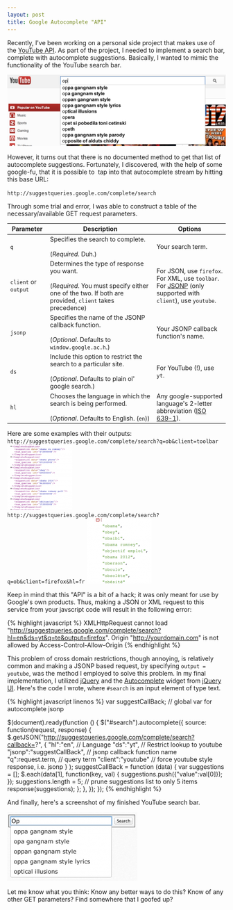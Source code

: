 ```yaml
---
layout: post
title: Google Autocomplete "API"
---
```

Recently, I've been working on a personal side project that makes use of the [YouTube API](https://developers.google.com/youtube/). As part of the project, I needed to implement a search bar, complete with autocomplete suggestions. Basically, I wanted to mimic the functionality of the YouTube search bar.

![Youtube Search Autocomplete](/img/blog/google-autocomplete-api/youtube-search-autocomplete.png)

However, it turns out that there is no documented method to get that list of autocomplete suggestions. Fortunately, I discovered, with the help of some google-fu, that it is possible to  tap into that autocomplete stream by hitting this base URL:


`http://suggestqueries.google.com/complete/search`


Through some trial and error, I was able to construct a table of the necessary/available GET request parameters.

<table>
<thead>
<tr>
<th>Parameter</th><th>Description</th><th>Options</th>
</tr>
</thead>
<tbody>
<tr>
<td><code>q</code></td><td>Specifies the search to complete.<br>
<br>
(<em>Required</em>. Duh.)</td><td>Your search term.</td>
</tr>
<tr>
<td><code>client</code> or <code>output</code></td><td>Determines the type of response you want.<br>
<br>
(<em>Required</em>. You must specify either one of the two. If both are provided, <code>client</code> takes precedence)</td><td>For JSON, use <code>firefox</code>.<br>
For XML, use <code>toolbar</code>.<br>
For <a href="http://stackoverflow.com/questions/2067472/please-explain-jsonp">JSONP</a> (only supported with <code>client</code>), use <code>youtube</code>.</td>
</tr>
<tr>
<td><code>jsonp</code></td><td>Specifies the name of the JSONP callback function. <br>
<br>
(<em>Optional</em>. Defaults to <code>window.google.ac.h</code>.)</td><td>Your JSONP callback function's name.</td>
</tr>
<tr>
<td><code>ds</code></td><td>Include this option to restrict the search to a particular site.<br>
<br>
(<em>Optional</em>. Defaults to plain ol' google search.)</td><td>For YouTube (!), use <code>yt</code>.</td>
</tr>
<tr>
<td><code>hl</code></td><td>Chooses the language in which the search is being performed.<br>
<br>
(<em>Optional</em>. Defaults to English. (<code>en</code>))</td><td>Any google-supported language's 2-letter abbreviation (<a href="http://en.wikipedia.org/wiki/List_of_ISO_639-1_codes">ISO 639-1</a>).</td>
</tr>
</tbody>
</table>

Here are some examples with their outputs:
`http://suggestqueries.google.com/complete/search?q=ob&client=toolbar`
[![Autocomplete Sample ob-xml](/img/blog/google-autocomplete-api/autocomplete-sample-ob-xml-150x150.png)](/img/blog/google-autocomplete-api/autocomplete-sample-ob-xml.png)
`http://suggestqueries.google.com/complete/search?q=ob&client=firefox&hl=fr`
[![Autocomplete ob-json-fr](/img/blog/google-autocomplete-api/autocomplete-ob-json-fr-150x150.png)](/img/blog/google-autocomplete-api/autocomplete-ob-json-fr.png)

Keep in mind that this "API" is a bit of a hack; it was only meant for use by Google's own products. Thus, making a JSON or XML request to this service from your javscript code will result in the following error:

{% highlight javascript %}
XMLHttpRequest cannot load "http://suggestqueries.google.com/complete/search?hl=en&ds=yt&q=te&output=firefox".
Origin "http://yourdomain.com" is not allowed by Access-Control-Allow-Origin
{% endhighlight %}


This problem of cross domain restrictions, though annoying, is relatively common and making a JSONP based request, by specifying `output = youtube`, was the method I employed to solve this problem. In my final implementation, I utilized [jQuery](http://jquery.com) and the [Autocomplete](http://jqueryui.com/autocomplete/) widget from [jQuery UI](http://jqueryui.com/). Here's the code I wrote, where `#search` is an input element of type text.


{% highlight javascript linenos %}
var suggestCallBack; // global var for autocomplete jsonp

$(document).ready(function () {
    $("#search").autocomplete({
        source: function(request, response) {
            $.getJSON("http://suggestqueries.google.com/complete/search?callback=?",
                {
                  "hl":"en", // Language
                  "ds":"yt", // Restrict lookup to youtube
                  "jsonp":"suggestCallBack", // jsonp callback function name
                  "q":request.term, // query term
                  "client":"youtube" // force youtube style response, i.e. jsonp
                }
            );
            suggestCallBack = function (data) {
                var suggestions = [];
                $.each(data[1], function(key, val) {
                    suggestions.push({"value":val[0]});
                });
                suggestions.length = 5; // prune suggestions list to only 5 items
                response(suggestions);
            };
        },
    });
});
{% endhighlight %}

And finally, here's a screenshot of my finished YouTube search bar.

[![My Autocopmlete Search Bar](/img/blog/google-autocomplete-api/my-autocomplete-search-bar-300x158.png)](/img/blog/google-autocomplete-api/my-autocomplete-search-bar.png)

Let me know what you think: Know any better ways to do this? Know of any other GET parameters? Find somewhere that I goofed up?

